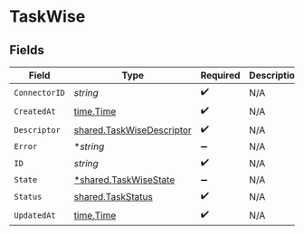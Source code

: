 # TaskWise


## Fields

| Field                                                                         | Type                                                                          | Required                                                                      | Description                                                                   |
| ----------------------------------------------------------------------------- | ----------------------------------------------------------------------------- | ----------------------------------------------------------------------------- | ----------------------------------------------------------------------------- |
| `ConnectorID`                                                                 | *string*                                                                      | :heavy_check_mark:                                                            | N/A                                                                           |
| `CreatedAt`                                                                   | [time.Time](https://pkg.go.dev/time#Time)                                     | :heavy_check_mark:                                                            | N/A                                                                           |
| `Descriptor`                                                                  | [shared.TaskWiseDescriptor](../../../pkg/models/shared/taskwisedescriptor.md) | :heavy_check_mark:                                                            | N/A                                                                           |
| `Error`                                                                       | **string*                                                                     | :heavy_minus_sign:                                                            | N/A                                                                           |
| `ID`                                                                          | *string*                                                                      | :heavy_check_mark:                                                            | N/A                                                                           |
| `State`                                                                       | [*shared.TaskWiseState](../../../pkg/models/shared/taskwisestate.md)          | :heavy_minus_sign:                                                            | N/A                                                                           |
| `Status`                                                                      | [shared.TaskStatus](../../../pkg/models/shared/taskstatus.md)                 | :heavy_check_mark:                                                            | N/A                                                                           |
| `UpdatedAt`                                                                   | [time.Time](https://pkg.go.dev/time#Time)                                     | :heavy_check_mark:                                                            | N/A                                                                           |
